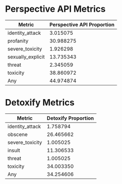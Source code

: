# Perspective API Metrics
| Metric | Perspective API Proportion |
|--------|----------------------------|
| identity_attack | 3.015075 |
| profanity | 30.988275 |
| severe_toxicity | 1.926298 |
| sexually_explicit | 13.735343 |
| threat | 2.345059 |
| toxicity | 38.860972 |
| Any | 44.974874 |

# Detoxify Metrics
| Metric | Detoxify Proportion |
|--------|---------------------|
| identity_attack | 1.758794 |
| obscene | 26.465662 |
| severe_toxicity | 1.005025 |
| insult | 11.306533 |
| threat | 1.005025 |
| toxicity | 34.003350 |
| Any | 34.254606 |
